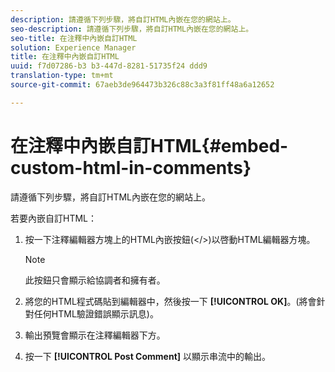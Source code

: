 ```yaml
---
description: 請遵循下列步驟，將自訂HTML內嵌在您的網站上。
seo-description: 請遵循下列步驟，將自訂HTML內嵌在您的網站上。
seo-title: 在注釋中內嵌自訂HTML
solution: Experience Manager
title: 在注釋中內嵌自訂HTML
uuid: f7d07286-b3 b3-447d-8281-51735f24 ddd9
translation-type: tm+mt
source-git-commit: 67aeb3de964473b326c88c3a3f81ff48a6a12652

---
```



# 在注釋中內嵌自訂HTML{#embed-custom-html-in-comments}

請遵循下列步驟，將自訂HTML內嵌在您的網站上。

若要內嵌自訂HTML：
1. 按一下注釋編輯器方塊上的HTML內嵌按鈕(</>)以啓動HTML編輯器方塊。

   >[!NOTE]
   >
   >此按鈕只會顯示給協調者和擁有者。

1. 將您的HTML程式碼貼到編輯器中，然後按一下 **[!UICONTROL OK]**。(將會針對任何HTML驗證錯誤顯示訊息)。
1. 輸出預覽會顯示在注釋編輯器下方。
1. 按一下 **[!UICONTROL Post Comment]** 以顯示串流中的輸出。
